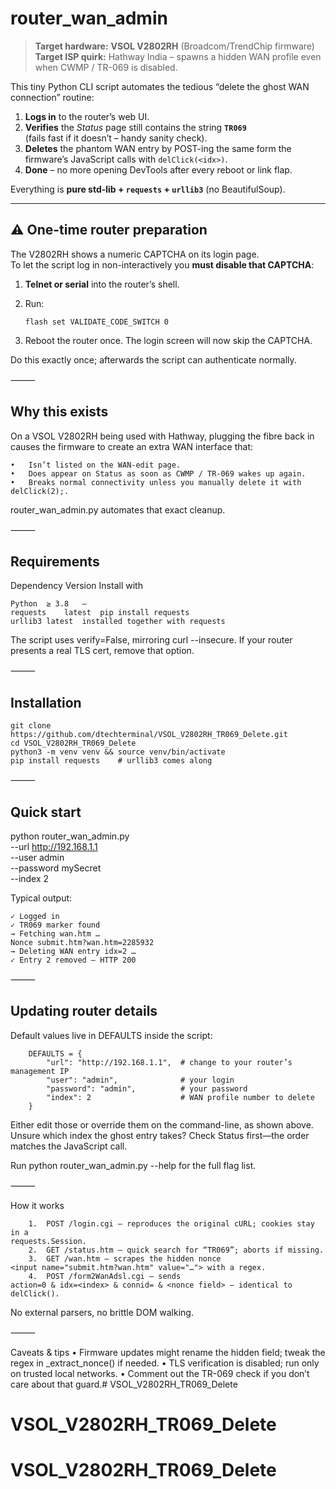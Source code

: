 # router_wan_admin

> **Target hardware:** **VSOL V2802RH** (Broadcom/TrendChip firmware)  
> **Target ISP quirk:** Hathway India – spawns a hidden WAN profile even when CWMP / TR-069 is disabled.

This tiny Python CLI script automates the tedious “delete the ghost WAN
connection” routine:

1. **Logs in** to the router’s web UI.  
2. **Verifies** the *Status* page still contains the string **`TR069`**  
   (fails fast if it doesn’t – handy sanity check).  
3. **Deletes** the phantom WAN entry by POST-ing the same form the firmware’s
   JavaScript calls with `delClick(<idx>)`.  
4. **Done** – no more opening DevTools after every reboot or link flap.

Everything is **pure std-lib + `requests` + `urllib3`** (no BeautifulSoup).

---

## ⚠️ One-time router preparation

The V2802RH shows a numeric CAPTCHA on its login page.  
To let the script log in non-interactively you **must disable that CAPTCHA**:

1. **Telnet or serial** into the router’s shell.  
2. Run:

   ```shell
   flash set VALIDATE_CODE_SWITCH 0
3.	Reboot the router once. The login screen will now skip the CAPTCHA.

Do this exactly once; afterwards the script can authenticate normally.

⸻

## Why this exists

On a VSOL V2802RH being used with Hathway, plugging the fibre back in causes
the firmware to create an extra WAN interface that:

	•	Isn’t listed on the WAN-edit page.
	•	Does appear on Status as soon as CWMP / TR-069 wakes up again.
	•	Breaks normal connectivity unless you manually delete it with delClick(2);.

router_wan_admin.py automates that exact cleanup.

⸻

## Requirements

Dependency	Version	Install with
    
    Python	≥ 3.8	—
    requests	latest	pip install requests
    urllib3	latest	installed together with requests

The script uses verify=False, mirroring curl --insecure.
If your router presents a real TLS cert, remove that option.

⸻

## Installation

    git clone https://github.com/dtechterminal/VSOL_V2802RH_TR069_Delete.git
    cd VSOL_V2802RH_TR069_Delete
    python3 -m venv venv && source venv/bin/activate
    pip install requests    # urllib3 comes along


⸻

## Quick start

python router_wan_admin.py \
  --url      http://192.168.1.1 \
  --user     admin \
  --password mySecret \
  --index    2

Typical output:

    ✓ Logged in
    ✓ TR069 marker found
    → Fetching wan.htm …
    Nonce submit.htm?wan.htm=2285932
    → Deleting WAN entry idx=2 …
    ✓ Entry 2 removed – HTTP 200


⸻

## Updating router details

Default values live in DEFAULTS inside the script:

        DEFAULTS = {
            "url": "http://192.168.1.1",  # change to your router’s management IP
            "user": "admin",              # your login
            "password": "admin",          # your password
            "index": 2                    # WAN profile number to delete
        }

Either edit those or override them on the command-line, as shown above.
Unsure which index the ghost entry takes? Check Status first—the order
matches the JavaScript call.

Run python router_wan_admin.py --help for the full flag list.

⸻

How it works

        1.	POST /login.cgi – reproduces the original cURL; cookies stay in a
    requests.Session.
        2.	GET /status.htm – quick search for “TR069”; aborts if missing.
        3.	GET /wan.htm – scrapes the hidden nonce
    <input name="submit.htm?wan.htm" value="…"> with a regex.
        4.	POST /form2WanAdsl.cgi – sends
    action=0 & idx=<index> & connid= & <nonce field> – identical to
    delClick().

No external parsers, no brittle DOM walking.

⸻

Caveats & tips
	•	Firmware updates might rename the hidden field; tweak the regex in
_extract_nonce() if needed.
	•	TLS verification is disabled; run only on trusted local networks.
	•	Comment out the TR-069 check if you don’t care about that guard.# VSOL_V2802RH_TR069_Delete
# VSOL_V2802RH_TR069_Delete
# VSOL_V2802RH_TR069_Delete
